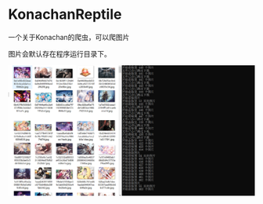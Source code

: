 # KonachanReptile
一个关于Konachan的爬虫，可以爬图片

图片会默认存在程序运行目录下。

![demo](https://github.com/ERHECY/KonachanReptile/blob/main/img/demo.png?raw=true)